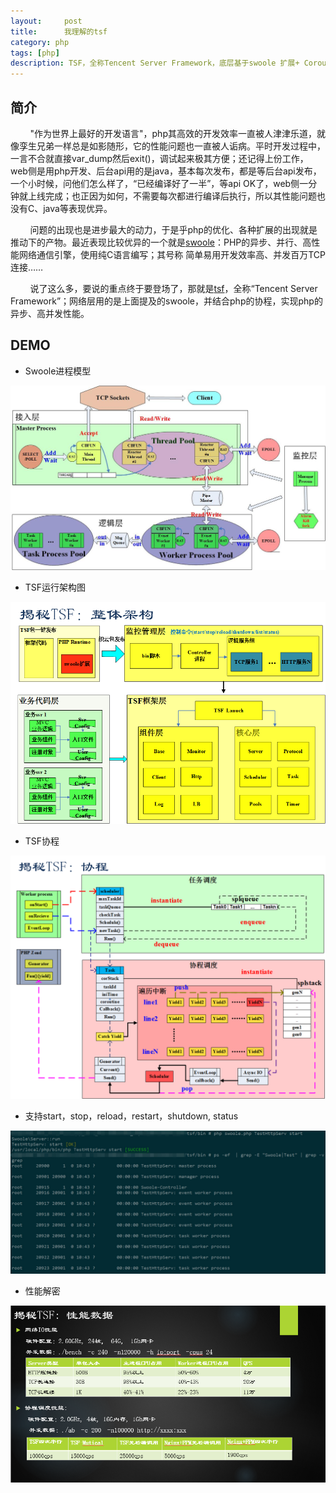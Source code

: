 ```yaml
---
layout:     post
title:      我理解的tsf
category: php
tags: [php]
description: TSF，全称Tencent Server Framework，底层基于swoole 扩展+ Coroutine实现的PHP协程框架
---
```


## 简介

&nbsp;&nbsp;&nbsp;&nbsp;&nbsp;&nbsp;&nbsp;&nbsp;"作为世界上最好的开发语言"，php其高效的开发效率一直被人津津乐道，就像孪生兄弟一样总是如影随形，它的性能问题也一直被人诟病。平时开发过程中，一言不合就直接var_dump然后exit()，调试起来极其方便；还记得上份工作，web侧是用php开发、后台api用的是java，基本每次发布，都是等后台api发布，一个小时候，问他们怎么样了，“已经编译好了一半”，等api OK了，web侧一分钟就上线完成；也正因为如何，不需要每次都进行编译后执行，所以其性能问题也没有C、java等表现优异。

&nbsp;&nbsp;&nbsp;&nbsp;&nbsp;&nbsp;&nbsp;&nbsp;问题的出现也是进步最大的动力，于是乎php的优化、各种扩展的出现就是推动下的产物。最近表现比较优异的一个就是[swoole](http://www.swoole.com)：PHP的异步、并行、高性能网络通信引擎，使用纯C语言编写；其号称 简单易用开发效率高、并发百万TCP连接……

&nbsp;&nbsp;&nbsp;&nbsp;&nbsp;&nbsp;&nbsp;&nbsp;说了这么多，要说的重点终于要登场了，那就是[tsf](https://github.com/tencent-php/tsf)，全称“Tencent Server Framework”；网络层用的是上面提及的swoole，并结合php的协程，实现php的异步、高并发性能。

## DEMO 

* Swoole进程模型

![model](/images/tsf/model.jpg)

* TSF运行架构图

![framework](/images/tsf/framework.bmp)

* TSF协程

![coroutine](/images/tsf/coroutine.bmp)

* 支持start，stop，reload，restart，shutdown, status

![server](/images/tsf/server.png)

* 性能解密

![perform](/images/tsf/perform.png)

